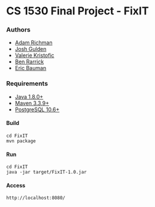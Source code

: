 # CS 1530 Final Project - FixIT


### Authors
* [Adam Richman](http://www.github.com/adamrichman1)
* [Josh Gulden](http://www.github.com/jdg78)
* [Valerie Kristofic](http://www.github.com/vak34)
* [Ben Rarrick](http://www.github.com/benrarrick)
* [Eric Bauman](http://www.github.com/ericbaumann)

### Requirements
* [Java 1.8.0+](http://www.oracle.com/technetwork/java/javase/downloads/jdk8-downloads-2133151.html)
* [Maven 3.3.9+](https://maven.apache.org/install.html)
* [PostgreSQL 10.6+](https://www.postgresql.org/download/)


#### Build
```
cd FixIT
mvn package
```

#### Run
```
cd FixIT
java -jar target/FixIT-1.0.jar
```

#### Access
```
http://localhost:8080/
```
